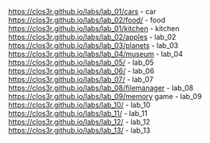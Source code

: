 https://clos3r.github.io/labs/lab_01/cars - car
https://clos3r.github.io/labs/lab_02/food/ - food
https://clos3r.github.io/labs/lab_01/kitchen - kitchen
https://clos3r.github.io/labs/lab_02/apples - lab_02
https://clos3r.github.io/labs/lab_03/planets - lab_03
https://clos3r.github.io/labs/lab_04/museum - lab_04
https://clos3r.github.io/labs/lab_05/ - lab_05
https://clos3r.github.io/labs/lab_06/ - lab_06
https://clos3r.github.io/labs/lab_07/ - lab_07
https://clos3r.github.io/labs/lab_08/filemanager - lab_08
https://clos3r.github.io/labs/lab_09/memory game - lab_09
https://clos3r.github.io/labs/lab_10/ - lab_10
https://clos3r.github.io/labs/lab_11/ - lab_11
https://clos3r.github.io/labs/lab_12/ - lab_12
https://clos3r.github.io/labs/lab_13/ - lab_13
